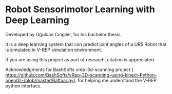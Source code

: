 # Robot Sensorimotor Learning with Deep Learning

Developed by Oğulcan Cingiler, for his bachelor thesis.

It is a deep learning system that can predict joint angles of a UR5 Robot that is simulated in V-REP simulation environment.

If you are using this project as part of research, citation is appreciated.

Acknowledgments for BashSofts vrep-3d-scanning project ( https://github.com/BashSofts/vRep-3D-scanning-using-kinect-Python-openGL-/blob/master/Raftaar.py), for helping me understand the V-REP python interface.



